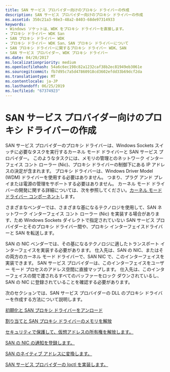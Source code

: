 ```yaml
---
title: SAN サービス プロバイダー向けのプロキシ ドライバーの作成
description: SAN サービス プロバイダー向けのプロキシ ドライバーの作成
ms.assetid: 350c21a3-98e3-48a2-8403-68de97314933
keywords:
- Windows ソケットは、WDK をプロキシ ドライバーを直接します。
- プロキシ ドライバー WDK San
- SAN プロキシ ドライバー WDK
- プロキシ ドライバー WDK San、SAN プロキシ ドライバーについて
- SAN プロキシ ドライバーに関するプロキシ ドライバー WDK、SAN
- SAN サービス プロバイダー、WDK プロキシ ドライバー
ms.date: 04/20/2017
ms.localizationpriority: medium
ms.openlocfilehash: 54a6c6ec198c82a1232caf38b2ec81949eb3061e
ms.sourcegitcommit: fb7d95c7a5d47860918cd3602efdd33b69dcf2da
ms.translationtype: MT
ms.contentlocale: ja-JP
ms.lasthandoff: 06/25/2019
ms.locfileid: "67374923"
---
```

# <a name="creating-a-proxy-driver-for-a-san-service-provider"></a>SAN サービス プロバイダー向けのプロキシ ドライバーの作成





SAN サービス プロバイダーのプロキシ ドライバーは、Windows Sockets スイッチに必要なタスクを実行するカーネル モード ドライバーと SAN サービス プロバイダー。 このようなタスクには、メモリの管理とのネットワーク インターフェイス コント ローラー (Nic)、プロキシ ドライバーの制御下にある IP アドレスの決定が含まれます。 プロキシ ドライバーは、Windows Driver Model (WDM) ドライバーを使用する必要はありません。 つまり、プラグ アンド プレイまたは電源の管理をサポートする必要はありません。 カーネル モード ドライバーの開発に関する詳細については、次を参照してください。[カーネル モード ドライバー コンポーネント](https://docs.microsoft.com/windows-hardware/drivers/kernel/kernel-mode-driver-components)します。

さまざまなベンダーでは、さまざまな基になるテクノロジを使用して、SAN ネットワーク インターフェイス コント ローラー (Nic) を実装する場合があります、ため Windows Sockets ダイレクトで指定されていない SAN サービス プロバイダーとそのプロキシ ドライバー間や、プロキシ インターフェイスドライバーと SAN を転送します。

SAN の NIC ベンダーでは、その基になるテクノロジに適したトランスポート インターフェイスを実装する必要があります。 仕入先は、SAN の NIC、またはその両方のカーネル モード ドライバーで、SAN NIC で、このインターフェイスを実装できます。 SAN サービス プロバイダーは、このインターフェイスをユーザー モード プロセスのアドレス空間に直接マップします。 仕入先は、このインターフェイスの間で渡されるすべてのバッファーをロック ダウンされているし、SAN の NIC に登録されていることを確認する必要があります。

次のセクションでは、SAN サービス プロバイダーの DLL のプロキシ ドライバーを作成する方法について説明します。

[初期化と SAN プロキシ ドライバーをアンロード](initializing-and-unloading-a-san-proxy-driver.md)

[割り当てと SAN プロキシ ドライバーのメモリを解放](allocating-and-releasing-memory-for-a-san-proxy-driver.md)

[セキュリティで保護して、仮想アドレスの所有権を解放します。](securing-and-releasing-ownership-of-virtual-addresses.md)

[SAN の NIC の通知を登録します。](registering-for-san-nic-notifications.md)

[SAN のネイティブ アドレスに変換します。](translating-to-a-san-native-address.md)

[SAN サービス プロバイダーの Ioctl を実装します。](implementing-ioctls-for-a-san-service-provider.md)

 

 





